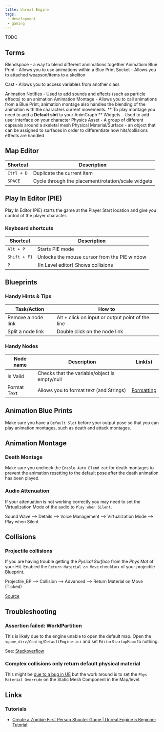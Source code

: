 ```yaml
---
title: Unreal Engine
tags:
 - development
 - gaming
---
```


TODO
<!--more-->

## Terms

Blendspace - a way to blend different annimations together
Animatiom Blue Print - Allows you to use animations within a Blue Print
Socket - Allows you to attached weapson/items to a skeliton

Cast - Allows you to access variables from another class

Animation Notifies - Used to add sounds and effects (such as particle effects) to an animation
Amimation Montage - Allows you to call animations from a Blue Print, animation montage also handles the blending of the animation with the characters current movements.
    ** To play montage you need to add a **Default slot** to your AnimGraph
    ** 
Widgets - Used to add user interface on your character
Physics Asset - A group of different capsuals around a skeletal mesh
Physical Material/Surface - an object that can be assigned to surfaces in order to differentiate how hits/collisions effects are handled 


## Map Editor

| Shortcut   | Description                                        |
|------------|----------------------------------------------------| 
| `Ctrl + D` | Duplicate the current item                         |
| `SPACE`    | Cycle through the placement/rotation/scale widgets |

## Play In Editor (PIE)

Play In Editor (PIE) starts the game at the Player Start location and give you control of the player character.

### Keyboard shortcuts

| Shortcut | Description |
| ---- | ----|
| `Alt + P` | Starts PIE mode |
| `Shift + F1` | Unlocks the mouse cursor from the PIE window |
| `P` | (In Level editor) Shows collisions |

## Blueprints

### Handy Hints & Tips

| Task/Action | How to |
| ----- | ---- | 
| Remove a node link | Alt + click on input or output point of the line |
| Split a node link | Double click on the node link |

### Handy Nodes

| Node name | Description | Link(s) |
| --- | --- | --- |
| Is Valid | Checks that the variable/object is empty/null ||
| Format Text | Allows you to format text (and Strings) | [Formatting](https://docs.unrealengine.com/4.27/en-US/ProductionPipelines/Localization/Formatting/)|

## Animation Blue Prints

Make sure you have a `Default Slot` before your output pose so that you can play animation montages, such as death and attack montages.

## Animation Montage

### Death Montage

Make sure you uncheck the `Enable Auto Blend out` for death montages to prevent the animation resetting to the default pose after the death animation has been played.

### Audio Attenuation

If your attenuation is not working correctly you may need to set the Virtualization Mode of the audio to `Play when Silent`.

Sound Wave --> Details --> Voice Management --> Virtualization Mode --> Play when Silent

## Collisions

### Projectile collisions

If you are having trouble getting the _Pysical Surface_ from the _Phys Mat_ of your Hit. Enabled the `Return Material on Move` checkbox of your projectile Blueprint.

Projectile_BP --> Collision --> Advanced --> Return Material on Move (Ticked)

[Source](https://forums.unrealengine.com/t/spawn-emitter-on-hit-using-surface-types/69780/9)

## Troubleshooting

### Assertion failed: WorldPartition

This is likely due to the engine unable to open the default map. 
Open the `<game_dir>/Config/DefaultEngine.ini` and set `EditorStartupMap=` to nothing.

See: [Stackoverflow](https://stackoverflow.com/questions/68628136/unreal-engine-5-assertion-failed-world-partition)


### Complex collisions only return default physical material

This might be [due to a bug in UE](https://forums.unrealengine.com/t/physical-material-override-w-complex-collision-doesnt-work/417801) but the work around is to set the `Phys Material Override` on the Static Mesh Component in the Map/level.


## Links

### Tutorials

* [Create a Zombie First Person Shooter Game | Unreal Engine 5 Beginner Tutorial](https://www.youtube.com/watch?v=qOam3QjGE8g)